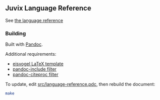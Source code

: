 ## Juvix Language Reference

See [the language reference](language-reference.pdf)

### Building

Built with [Pandoc](https://pandoc.org/).

Additional requirements:

- [eisvogel LaTeX template](https://github.com/Wandmalfarbe/pandoc-latex-template)
- [pandoc-include filter](https://pypi.org/project/pandoc-include/)
- [pandoc-citeproc filter](https://github.com/jgm/pandoc-citeproc)

To update, edit [src/language-reference.pdc](src/language-reference.pdc), then rebuild the document:

```bash
make
```
